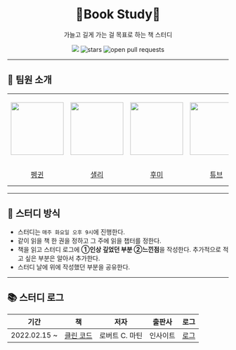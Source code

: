 <div align="center">
  <h1>📖Book Study📖</h1>
  <p>가늘고 길게 가는 걸 목표로 하는 책 스터디</p>
  <a href="https://hits.seeyoufarm.com"><img src="https://hits.seeyoufarm.com/api/count/incr/badge.svg?url=https%3A%2F%2Fgithub.com%2Fboostcamp-ai-tech-4%2Fbook-study&count_bg=%23e76f51&title_bg=%23555555&icon=&icon_color=%23E7E7E7&title=hits&edge_flat=false"/></a>
  <img src="https://img.shields.io/github/stars/boostcamp-ai-tech-4/book-study?color=fcbf49" alt="stars"/>
  <img src="https://img.shields.io/github/issues-pr/boostcamp-ai-tech-4/book-study?color=90be6d" alt="open pull requests"/>
</div>

---

## 👋 팀원 소개

<table>
    <tr height="160px">
        <td align="center" width="150px">
            <a href="https://github.com/CoodingPenguin"><img height="120px" width="120px" src="https://avatars.githubusercontent.com/u/37505775?s=460&u=44732fef53503e63d47192ce5c2de747eff5f0c6&v=4"/></a>
            <br />
        </td>
        <td align="center" width="150px">
            <a href="https://github.com/bsm8734"><img height="120px" width="120px" src="https://avatars.githubusercontent.com/u/35002768?s=460&v=4"/></a>
            <br />
        </td>
        <td align="center" width="150px">
            <a href="https://github.com/opijae"><img height="120px" width="120px" src="https://avatars.githubusercontent.com/u/26226101?v=4"/></a>
            <br />
        </td>
        <td align="center" width="150px">
            <a href="https://github.com/peacecheejecake"><img height="120px" width="120px" src="https://avatars.githubusercontent.com/u/29668380?v=4"/></a>
            <br />
        </td>
    </tr>
    <tr height="50px">
        <td align="center">
            <a href="https://github.com/coodingpenguin">펭귄</a>
        </td>
        <td align="center">
            <a href="https://github.com/bsm8734">샐리</a>
        <td align="center">
            <a href="https://github.com/opijae">후미</a>
        </td>
        <td align="center">
            <a href="https://github.com/peacecheejecake">튜브</a>
        </td>
    </tr>
</table>

---

## 📌 스터디 방식

- 스터디는 `매주 화요일 오후 9시`에 진행한다.
- 같이 읽을 책 한 권을 정하고 그 주에 읽을 챕터를 정한다.
- 책을 읽고 스터디 로그에 **①인상 깊었던 부분 ②느낀점**을 작성한다. 추가적으로 적고 싶은 부분은 알아서 추가한다.
- 스터디 날에 위에 작성했던 부분을 공유한다.

---

## 📚 스터디 로그

|     기간     |                            책                            |      저자      |  출판사  | 로그                            |
| :----------: | :------------------------------------------------------: | :------------: | :------: | :------------------------------ |
| 2022.02.15 ~ | [클린 코드](http://www.yes24.com/Product/Goods/11681152) | 로버트 C. 마틴 | 인사이트 | [로그](./books/1-clean-code.md) |
